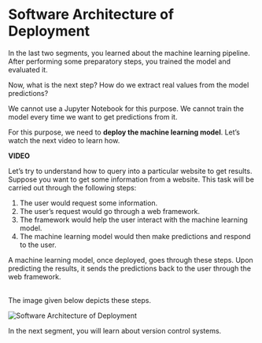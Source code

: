 # Software Architecture of Deployment

In the last two segments, you learned about the machine learning pipeline. After performing some preparatory steps, you trained the model and evaluated it. 

Now, what is the next step? How do we extract real values from the model predictions?

We cannot use a Jupyter Notebook for this purpose. We cannot train the model every time we want to get predictions from it.
  
For this purpose, we need to **deploy the machine learning model**. Let’s watch the next video to learn how.  

**VIDEO**

Let’s try to understand how to query into a particular website to get results. Suppose you want to get some information from a website. This task will be carried out through the following steps:

1.  The user would request some information.
2.  The user’s request would go through a web framework.
3.  The framework would help the user interact with the machine learning model.
4.  The machine learning model would then make predictions and respond to the user.

A machine learning model, once deployed, goes through these steps. Upon predicting the results, it sends the predictions back to the user through the web framework.  
 

The image given below depicts these steps.

![Software Architecture of Deployment](https://i.ibb.co/41g1GHL/Software-Architecture-of-Deployment.png)

In the next segment, you will learn about version control systems.